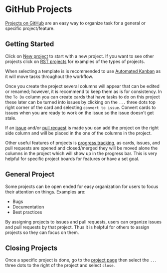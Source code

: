 # GitHub Projects

[Projects on GitHub](https://docs.github.com/en/github/managing-your-work-on-github/about-project-boards) are an easy way to organize task for a general or specific project/feature. 

## Getting Started 

Click on [New project](https://github.com/SuperDARN/rst/projects/new) to start with a new project. 
If you want to see other projects click on [RST projects](https://github.com/SuperDARN/rst/projects) for examples of the types of projects. 

When selecting a template is is recommended to use [Automated Kanban](https://docs.github.com/en/github/managing-your-work-on-github/about-automation-for-project-boards) as it will move tasks throughout the workflow. 

Once you create the project several columns will appear that can be edited or renamed; however, it is recommend to keep them as is for consistency. In the `To Do` column you can create cards that have tasks to do on this project these later can be turned into issues by clicking on the `...` three dots top right corner of the card and selecting `convert to issue`. Convert cards to issues when you are ready to work on the issue so the issue doesn't get stale. 

If an [issue](issue.md) and/or [pull request](pull_request.md) is made you can add the project on the right side column and will be placed in the one of the columns in the project. 

Other useful features of projects is [progress tracking](https://docs.github.com/en/github/managing-your-work-on-github/tracking-progress-on-your-project-board), as cards, issues, and pull requests are opened and closed/merged they will be moved alone the columns in the project which will show up in the progress bar. This is very helpful for specific project boards for features or have a set goal. 

## General Project

Some projects can be open ended for easy organization for users to focus their attention on things. Examples are:

- Bugs 
- Documentation 
- Best practices 

By assigning projects to issues and pull requests, users can organize issues and pull requests by that project. Thus it is helpful for others to assign projects so they can focus on them.

## Closing Projects 

Once a specific project is done, go to the [project page](https://github.com/SuperDARN/rst/projects) then select the `...` three dots to the right of the project and select `close`. 
